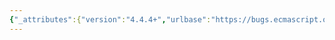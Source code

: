 ```yaml
---
{"_attributes":{"version":"4.4.4+","urlbase":"https://bugs.ecmascript.org/","maintainer":"dherman@mozilla.com"},"bug":{"bug_id":2549,"creation_ts":"2014-02-13 10:16:00 -0800","short_desc":"6.2.3.3, GetThisValue: steps 1-3 are not necessary","delta_ts":"2014-04-06 11:30:10 -0700","product":"Draft for 6th Edition","component":"technical issue","version":"Rev 22: January 20, 2014 Draft","rep_platform":"All","op_sys":"All","bug_status":"RESOLVED","resolution":"FIXED","priority":"Normal","bug_severity":"normal","everconfirmed":true,"reporter":{"uid":"andrebargull","name":"André Bargull"},"assigned_to":{"uid":"allen","name":"Allen Wirfs-Brock"},"long_desc":[{"commentid":7292,"comment_count":0,"who":{"uid":"andrebargull","name":"André Bargull"},"bug_when":"2014-02-13 10:16:40 -0800","thetext":"6.2.3.3 GetThisValue (V):\n\nSteps 1-3 of GetThisValue() are not necessary, because the abstract operation is only called for property references. They should be replaced with:\n\n> 1. Assert: IsPropertyReference(V) is true."},{"commentid":7297,"comment_count":1,"who":{"uid":"allen","name":"Allen Wirfs-Brock"},"bug_when":"2014-02-13 16:19:26 -0800","thetext":"fixed in rev23 editor's draft"},{"commentid":7546,"comment_count":2,"who":{"uid":"allen","name":"Allen Wirfs-Brock"},"bug_when":"2014-04-06 11:30:10 -0700","thetext":"fixed in rev23 draft"}]}}
---
```

